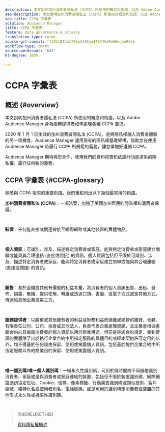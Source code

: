 ```yaml
---
description: 本文說明加州消費者隱私法 (CCPA) 所使用的概念和術語，以及 Adobe Audience Manager 如何處理各種 CCPA 要求。
seo-description: 本文說明加州消費者隱私法 (CCPA) 所使用的概念和術語，以及 Adobe Audience Manager 如何處理各種 CCPA 要求。
seo-title: CCPA 字彙表
solution: Audience Manager
title: CCPA 字彙表
feature: data governance & privacy
translation-type: tm+mt
source-git-commit: ff592184ba1785e3448aa449745d0e66ecba955b
workflow-type: tm+mt
source-wordcount: '543'
ht-degree: 100%

---
```



# CCPA 字彙表

## 概述 {#overview}

本文說明加州消費者隱私法 (CCPA) 所使用的概念和術語，以及 Adobe Audience Manager 身為服務提供者如何處理各種 CCPA 要求。

2020 年 1 月 1 日生效的加州消費者隱私法 (CCPA)，是將隱私權融入消費者體驗的另一個機會。Audience Manager 運用現有的隱私權基礎架構，協助您在使用 Audience Manager 時履行 CCPA 所規範的義務，讓您準備好遵循 CCPA。

Audience Manager 期待與您合作，使用我們的資料控管和依設計功能提供的隱私權，履行任何新的義務。

## CCPA 字彙表 {#CCPA-glossary}

熟悉與 CCPA 相關的重要術語。我們重點列出以下幾個最常用的術語。

**加州消費者隱私法 (CCPA)**：一項法案，加強了美國加州居民的隱私權和消費者保護。

 

**裝置**：任何能直接或間連線接至網際網路或其他裝置的實體物品。

 

**個人資訊**：可識別、涉及、描述特定消費者或家庭、能與特定消費者或家庭建立關聯或能與其合理連結 (直接或間接) 的資訊。個人資訊包括但不限於可識別、涉及、描述特定消費者或家庭、能與特定消費者或家庭建立關聯或能與其合理連結 (直接或間接) 的資訊。

 

**銷售**：基於金錢或其他有價值的利益考量，將消費者的個人資訊出售、出租、發佈、揭露、散播、提供使用、轉讓或透過口頭、書面、或電子方式或是其他方式，傳達給其他企業或第三方。

 

**服務提供者**：以股東或其他擁有者的利益或財務利益而組織或經營的獨資、合夥、有限責任公司、公司、協會或其他法人，負責代表企業處理資訊，且企業會根據書面合約向其揭露消費者的個人資訊以用於商業用途，但前提是該合約規定，收到資訊的實體除了出於執行企業合約中所指定服務的具體目的或經本契約許可之目的以外，均不得基於任何理由保留、使用或揭露個人資訊，包括基於提供企業合約中所指定服務以外的商業目的保留、使用或揭露個人資訊。

 

**唯一識別碼/唯一個人識別碼**：一組永久性識別碼，可用於隨時間跨不同服務識別消費者、家庭或是與消費者或家庭連結的裝置，包括但不限於裝置識別碼、網際網路通訊協定位址、Cookie、信標、像素標籤、行動廣告識別碼或類似技術、客戶編號、獨特化名或使用者別名、電話號碼，或是可用於識別特定消費者或裝置的其他形式永久性或機率性識別碼。

 

>[!MORELIKETHIS]
>
>[資料隱私權概述](/help/using/overview/data-security-and-privacy/data-privacy.md)